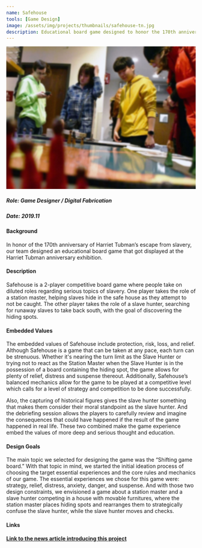 ```yaml
---
name: Safehouse
tools: [Game Design]
image: /assets/img/projects/thumbnails/safehouse-tn.jpg
description: Educational board game designed to honor the 170th anniversary of Harriet Tubman’s escape from slavery.
---
```


<center> <img src="/assets/img/projects/reg/safehouse.jpg"/> </center>

##### Role: Game Designer / Digital Fabrication
##### Date: 2019.11

#### Background
In honor of the 170th anniversary of Harriet Tubman’s escape from slavery, our team designed an educational board game that got displayed at the Harriet Tubman anniversary exhibition.

#### Description
Safehouse is a 2-player competitive board game where people take on diluted roles regarding serious topics of slavery. One player takes the role of a station master, helping slaves hide in the safe house as they attempt to not be caught. The other player takes the role of a slave hunter, searching for runaway slaves to take back south, with the goal of discovering the hiding spots.

#### Embedded Values
The embedded values of Safehouse include protection, risk, loss, and relief. Although Safehouse is a game that can be taken at any pace, each turn can be strenuous. Whether it's nearing the turn limit as the Slave Hunter or trying not to react as the Station Master when the Slave Hunter is in the possession of a board containing the hiding spot, the game allows for plenty of relief, distress and suspense thereout. Additionally, Safehouse’s balanced mechanics allow for the game to be played at a competitive level which calls for a level of strategy and competition to be done successfully.

Also, the capturing of historical figures gives the slave hunter something that makes them consider their moral standpoint as the slave hunter. And the debriefing session allows the players to carefully review and imagine the consequences that could have happened if the result of the game happened in real life. These two combined make the game experience embed the values of more deep and serious thought and education.

#### Design Goals
The main topic we selected for designing the game was the “Shifting game board.” With that topic in mind, we started the initial ideation process of choosing the target essential experiences and the core rules and mechanics of our game. The essential experiences we chose for this game were: strategy, relief, distress, anxiety, danger, and suspense. And with those two design constraints, we envisioned a game about a station master and a slave hunter competing in a house with movable furnitures, where the station master places hiding spots and rearranges them to strategically confuse the slave hunter, while the slave hunter moves and checks.

#### Links
**[Link to the news article introducing this project](https://news.rpi.edu/approach/2019/11/19-0)**
